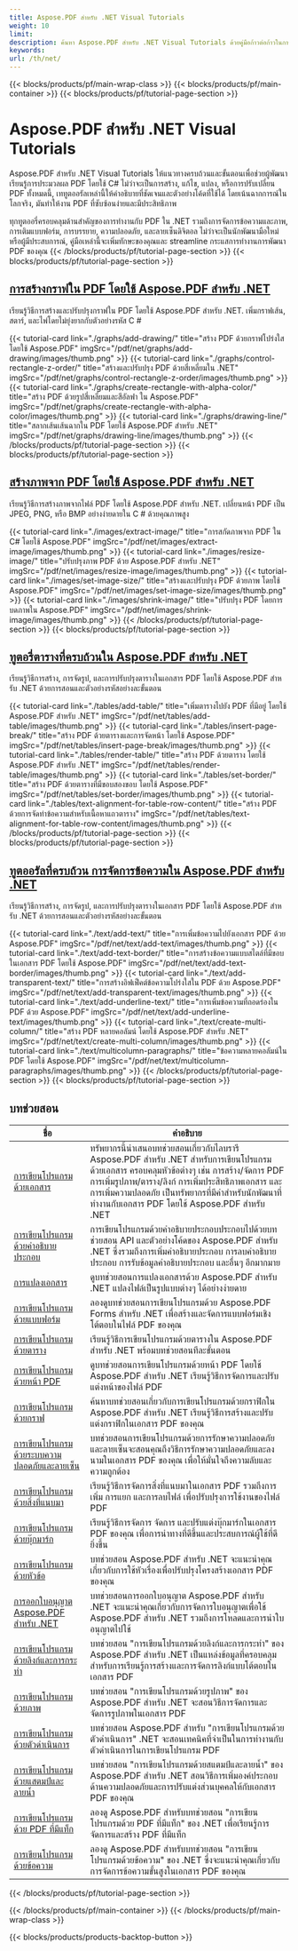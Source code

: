```yaml
---
title: Aspose.PDF สําหรับ .NET Visual Tutorials
weight: 10
limit:
description: ค้นหา Aspose.PDF สําหรับ .NET Visual Tutorials ด้วยคู่มือก้าวต่อก้าวในการสร้าง, แก้ไข, แปลง, และการปรับปรุงไฟล์ PDF โดยใช้ C # อย่างง่ายดาย
keywords:
url: /th/net/
---
```

{{< blocks/products/pf/main-wrap-class >}}
{{< blocks/products/pf/main-container >}}
{{< blocks/products/pf/tutorial-page-section >}}

# Aspose.PDF สําหรับ .NET Visual Tutorials
Aspose.PDF สําหรับ .NET Visual Tutorials ให้แนวทางครบถ้วนและขั้นตอนเพื่อช่วยผู้พัฒนาเรียนรู้การประมวลผล PDF โดยใช้ C# ไม่ว่าจะเป็นการสร้าง, แก้ไข, แปลง, หรือการปรับเปลี่ยน PDF ทั้งหมดนี้, เททูตออรัลเหล่านี้ให้คําอธิบายที่ชัดเจนและตัวอย่างโค้ดที่ใช้ได้ โดยเน้นฉากการณ์ในโลกจริง, มันทําให้งาน PDF ที่ซับซ้อนง่ายและมีประสิทธิภาพ  

ทุกทูตออรี่ครอบคลุมด้านสําคัญของการทํางานกับ PDF ใน .NET รวมถึงการจัดการข้อความและภาพ, การเติมแบบฟอร์ม, การบรรยาย, ความปลอดภัย, และลายเซ็นดิจิตอล ไม่ว่าจะเป็นนักพัฒนามือใหม่หรือผู้มีประสบการณ์, คู่มือเหล่านี้จะเพิ่มทักษะของคุณและ streamline กระแสการทํางานการพัฒนา PDF ของคุณ
{{< /blocks/products/pf/tutorial-page-section >}}
{{< blocks/products/pf/tutorial-page-section >}}
## [การสร้างกราฟใน PDF โดยใช้ Aspose.PDF สําหรับ .NET](./graphs/)
เรียนรู้วิธีการสร้างและปรับปรุงกราฟใน PDF โดยใช้ Aspose.PDF สําหรับ .NET. เพิ่มกราฟเส้น, สตาร์, และไพ่โดยไม่ยุ่งยากกับตัวอย่างรหัส C #

{{< tutorial-card link="./graphs/add-drawing/" title="สร้าง PDF ด้วยกราฟโปร่งใส โดยใช้ Aspose.PDF" imgSrc="/pdf/net/graphs/add-drawing/images/thumb.png" >}}
{{< tutorial-card link="./graphs/control-rectangle-z-order/" title="สร้างและปรับปรุง PDF ด้วยสี่เหลี่ยมใน .NET" imgSrc="/pdf/net/graphs/control-rectangle-z-order/images/thumb.png" >}}
{{< tutorial-card link="./graphs/create-rectangle-with-alpha-color/" title="สร้าง PDF ด้วยรูปสี่เหลี่ยมและสีอัลฟา ใน Aspose.PDF" imgSrc="/pdf/net/graphs/create-rectangle-with-alpha-color/images/thumb.png" >}}
{{< tutorial-card link="./graphs/drawing-line/" title="สลากเส้นเส้นฉากใน PDF โดยใช้ Aspose.PDF สําหรับ .NET" imgSrc="/pdf/net/graphs/drawing-line/images/thumb.png" >}}
{{< /blocks/products/pf/tutorial-page-section >}}
{{< blocks/products/pf/tutorial-page-section >}}
## [สร้างภาพจาก PDF โดยใช้ Aspose.PDF สําหรับ .NET](./images/)
เรียนรู้วิธีการสร้างภาพจากไฟล์ PDF โดยใช้ Aspose.PDF สําหรับ .NET. เปลี่ยนหน้า PDF เป็น JPEG, PNG, หรือ BMP อย่างง่ายดายใน C # ด้วยคุณภาพสูง

{{< tutorial-card link="./images/extract-image/" title="การสกัดภาพจาก PDF ใน C# โดยใช้ Aspose.PDF" imgSrc="/pdf/net/images/extract-image/images/thumb.png" >}}
{{< tutorial-card link="./images/resize-image/" title="ปรับปรุงภาพ PDF ด้วย Aspose.PDF สําหรับ .NET" imgSrc="/pdf/net/images/resize-image/images/thumb.png" >}}
{{< tutorial-card link="./images/set-image-size/" title="สร้างและปรับปรุง PDF ด้วยภาพ โดยใช้ Aspose.PDF" imgSrc="/pdf/net/images/set-image-size/images/thumb.png" >}}
{{< tutorial-card link="./images/shrink-image/" title="ปรับปรุง PDF โดยการบดภาพใน Aspose.PDF" imgSrc="/pdf/net/images/shrink-image/images/thumb.png" >}}
{{< /blocks/products/pf/tutorial-page-section >}}
{{< blocks/products/pf/tutorial-page-section >}}
## [ทูตอรี่ตารางที่ครบถ้วนใน Aspose.PDF สําหรับ .NET](./tables/)
เรียนรู้วิธีการสร้าง, การจัดรูป, และการปรับปรุงตารางในเอกสาร PDF โดยใช้ Aspose.PDF สําหรับ .NET ด้วยการสอนและตัวอย่างรหัสอย่างละขั้นตอน

{{< tutorial-card link="./tables/add-table/" title="เพิ่มตารางไปยัง PDF ที่มีอยู่ โดยใช้ Aspose.PDF สําหรับ .NET" imgSrc="/pdf/net/tables/add-table/images/thumb.png" >}}
{{< tutorial-card link="./tables/insert-page-break/" title="สร้าง PDF ด้วยตารางและการจัดหน้า โดยใช้ Aspose.PDF" imgSrc="/pdf/net/tables/insert-page-break/images/thumb.png" >}}
{{< tutorial-card link="./tables/render-table/" title="สร้าง PDF ด้วยตาราง โดยใช้ Aspose.PDF สําหรับ .NET" imgSrc="/pdf/net/tables/render-table/images/thumb.png" >}}
{{< tutorial-card link="./tables/set-border/" title="สร้าง PDF ด้วยตารางที่มีขอบสองขอบ โดยใช้ Aspose.PDF" imgSrc="/pdf/net/tables/set-border/images/thumb.png" >}}
{{< tutorial-card link="./tables/text-alignment-for-table-row-content/" title="สร้าง PDF ด้วยการจัดท่าข้อความสําหรับเนื้อหาแถวตาราง" imgSrc="/pdf/net/tables/text-alignment-for-table-row-content/images/thumb.png" >}}
{{< /blocks/products/pf/tutorial-page-section >}}
{{< blocks/products/pf/tutorial-page-section >}}
## [ทูตออรัลที่ครบถ้วน การจัดการข้อความใน Aspose.PDF สําหรับ .NET](./text/)
เรียนรู้วิธีการสร้าง, การจัดรูป, และการปรับปรุงตารางในเอกสาร PDF โดยใช้ Aspose.PDF สําหรับ .NET ด้วยการสอนและตัวอย่างรหัสอย่างละขั้นตอน

{{< tutorial-card link="./text/add-text/" title="การเพิ่มข้อความไปยังเอกสาร PDF ด้วย Aspose.PDF" imgSrc="/pdf/net/text/add-text/images/thumb.png" >}}
{{< tutorial-card link="./text/add-text-border/" title="การสร้างข้อความแบบสไตล์ที่มีขอบในเอกสาร PDF โดยใช้ Aspose.PDF" imgSrc="/pdf/net/text/add-text-border/images/thumb.png" >}}
{{< tutorial-card link="./text/add-transparent-text/" title="การสร้างอิฟเฟ็คต์ข้อความโปร่งใสใน PDF ด้วย Aspose.PDF" imgSrc="/pdf/net/text/add-transparent-text/images/thumb.png" >}}
{{< tutorial-card link="./text/add-underline-text/" title="การเพิ่มข้อความที่ถอดร่องใน PDF ด้วย Aspose.PDF" imgSrc="/pdf/net/text/add-underline-text/images/thumb.png" >}}
{{< tutorial-card link="./text/create-multi-column/" title="สร้าง PDF หลายคอลัมน์ โดยใช้ Aspose.PDF สําหรับ .NET" imgSrc="/pdf/net/text/create-multi-column/images/thumb.png" >}}
{{< tutorial-card link="./text/multicolumn-paragraphs/" title="ข้อความหลายคอลัมน์ใน PDF โดยใช้ Aspose.PDF" imgSrc="/pdf/net/text/multicolumn-paragraphs/images/thumb.png" >}}
{{< /blocks/products/pf/tutorial-page-section >}}
{{< blocks/products/pf/tutorial-page-section >}}

## บทช่วยสอน
| ชื่อ | คำอธิบาย |
| --- | --- | 
| [การเขียนโปรแกรมด้วยเอกสาร](./programming-with-document/) | ทรัพยากรนี้นำเสนอบทช่วยสอนเกี่ยวกับไลบรารี Aspose.PDF สำหรับ .NET สำหรับการเขียนโปรแกรมด้วยเอกสาร ครอบคลุมหัวข้อต่างๆ เช่น การสร้าง/จัดการ PDF การเพิ่มรูปภาพ/ตาราง/ลิงก์ การเพิ่มประสิทธิภาพเอกสาร และการเพิ่มความปลอดภัย เป็นทรัพยากรที่มีค่าสำหรับนักพัฒนาที่ทำงานกับเอกสาร PDF โดยใช้ Aspose.PDF สำหรับ .NET |
| [การเขียนโปรแกรมด้วยคำอธิบายประกอบ](./annotations/) | การเขียนโปรแกรมด้วยคำอธิบายประกอบประกอบไปด้วยบทช่วยสอน API และตัวอย่างโค้ดของ Aspose.PDF สำหรับ .NET ซึ่งรวมถึงการเพิ่มคำอธิบายประกอบ การลบคำอธิบายประกอบ การรับข้อมูลคำอธิบายประกอบ และอื่นๆ อีกมากมาย |  
| [การแปลงเอกสาร](./document-conversion/) | ดูบทช่วยสอนการแปลงเอกสารด้วย Aspose.PDF สำหรับ .NET แปลงไฟล์เป็นรูปแบบต่างๆ ได้อย่างง่ายดาย |
| [การเขียนโปรแกรมด้วยแบบฟอร์ม](./programming-with-forms/) | ลองดูบทช่วยสอนการเขียนโปรแกรมด้วย Aspose.PDF Forms สำหรับ .NET เพื่อสร้างและจัดการแบบฟอร์มเชิงโต้ตอบในไฟล์ PDF ของคุณ |
| [การเขียนโปรแกรมด้วยตาราง](./programming-with-tables/) | เรียนรู้วิธีการเขียนโปรแกรมด้วยตารางใน Aspose.PDF สำหรับ .NET พร้อมบทช่วยสอนทีละขั้นตอน | 
| [การเขียนโปรแกรมด้วยหน้า PDF](./programming-with-pdf-pages/) | ดูบทช่วยสอนการเขียนโปรแกรมด้วยหน้า PDF โดยใช้ Aspose.PDF สำหรับ .NET เรียนรู้วิธีการจัดการและปรับแต่งหน้าของไฟล์ PDF |
| [การเขียนโปรแกรมด้วยกราฟ](./programming-with-graphs/) | ค้นหาบทช่วยสอนเกี่ยวกับการเขียนโปรแกรมด้วยกราฟิกใน Aspose.PDF สำหรับ .NET เรียนรู้วิธีการสร้างและปรับแต่งกราฟิกในเอกสาร PDF ของคุณ |
| [การเขียนโปรแกรมด้วยระบบความปลอดภัยและลายเซ็น](./programming-with-security-and-signatures/) | บทช่วยสอนการเขียนโปรแกรมด้วยการรักษาความปลอดภัยและลายเซ็นจะสอนคุณถึงวิธีการรักษาความปลอดภัยและลงนามในเอกสาร PDF ของคุณ เพื่อให้มั่นใจถึงความลับและความถูกต้อง |
| [การเขียนโปรแกรมด้วยสิ่งที่แนบมา](./programming-with-attachments/) | เรียนรู้วิธีการจัดการสิ่งที่แนบมาในเอกสาร PDF รวมถึงการเพิ่ม การแยก และการลบไฟล์ เพื่อปรับปรุงการใช้งานของไฟล์ PDF |
| [การเขียนโปรแกรมด้วยบุ๊กมาร์ก](./programming-with-bookmarks/) | เรียนรู้วิธีการจัดการ จัดการ และปรับแต่งบุ๊กมาร์กในเอกสาร PDF ของคุณ เพื่อการนำทางที่ดีขึ้นและประสบการณ์ผู้ใช้ที่ดียิ่งขึ้น |
| [การเขียนโปรแกรมด้วยหัวข้อ](./programming-with-headings/) | บทช่วยสอน Aspose.PDF สำหรับ .NET จะแนะนำคุณเกี่ยวกับการใช้หัวเรื่องเพื่อปรับปรุงโครงสร้างเอกสาร PDF ของคุณ |
| [การออกใบอนุญาต Aspose.PDF สำหรับ .NET](./licensing-aspose-pdf/) | บทช่วยสอนการออกใบอนุญาต Aspose.PDF สำหรับ .NET จะแนะนำคุณเกี่ยวกับการจัดการใบอนุญาตเพื่อใช้ Aspose.PDF สำหรับ .NET รวมถึงการโหลดและการนำใบอนุญาตไปใช้ |
| [การเขียนโปรแกรมด้วยลิงก์และการกระทำ](./programming-with-links-and-actions/) | บทช่วยสอน "การเขียนโปรแกรมด้วยลิงก์และการกระทำ" ของ Aspose.PDF สำหรับ .NET เป็นแหล่งข้อมูลที่ครอบคลุมสำหรับการเรียนรู้การสร้างและการจัดการลิงก์แบบโต้ตอบในเอกสาร PDF |
| [การเขียนโปรแกรมด้วยภาพ](./programming-with-images/) | บทช่วยสอน "การเขียนโปรแกรมด้วยรูปภาพ" ของ Aspose.PDF สำหรับ .NET จะสอนวิธีการจัดการและจัดการรูปภาพในเอกสาร PDF |
| [การเขียนโปรแกรมด้วยตัวดำเนินการ](./programming-with-operators/) | บทช่วยสอน Aspose.PDF สำหรับ "การเขียนโปรแกรมด้วยตัวดำเนินการ" .NET จะสอนเทคนิคที่จำเป็นในการทำงานกับตัวดำเนินการในการเขียนโปรแกรม PDF |
| [การเขียนโปรแกรมด้วยแสตมป์และลายน้ำ](./programming-with-stamps-and-watermarks/) | บทช่วยสอน "การเขียนโปรแกรมด้วยสแตมป์และลายน้ำ" ของ Aspose.PDF สำหรับ .NET สอนวิธีการเพิ่มองค์ประกอบด้านความปลอดภัยและการปรับแต่งส่วนบุคคลให้กับเอกสาร PDF ของคุณ |
| [การเขียนโปรแกรมด้วย PDF ที่มีแท็ก](./programming-with-tagged-pdf/) | ลองดู Aspose.PDF สำหรับบทช่วยสอน "การเขียนโปรแกรมด้วย PDF ที่มีแท็ก" ของ .NET เพื่อเรียนรู้การจัดการและสร้าง PDF ที่มีแท็ก |
| [การเขียนโปรแกรมด้วยข้อความ](./programming-with-text/) | ลองดู Aspose.PDF สำหรับบทช่วยสอน "การเขียนโปรแกรมด้วยข้อความ" ของ .NET ซึ่งจะแนะนำคุณเกี่ยวกับการจัดการข้อความขั้นสูงในเอกสาร PDF ของคุณ |
{{< /blocks/products/pf/tutorial-page-section >}}

{{< /blocks/products/pf/main-container >}}
{{< /blocks/products/pf/main-wrap-class >}}

{{< blocks/products/products-backtop-button >}}